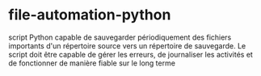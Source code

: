 # file-automation-python
 script Python capable de sauvegarder périodiquement des fichiers importants d'un répertoire source vers un répertoire de sauvegarde. Le script doit être capable de gérer les erreurs, de journaliser les activités et de fonctionner de manière fiable sur le long terme
